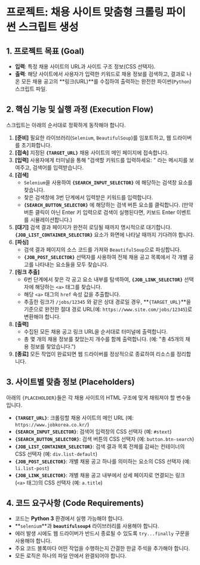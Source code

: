 # 프로젝트: 채용 사이트 맞춤형 크롤링 파이썬 스크립트 생성

## 1. 프로젝트 목표 (Goal)

- **입력**: 특정 채용 사이트의 URL과 사이트 구조 정보(CSS 선택자).
- **출력**: 해당 사이트에서 사용자가 입력한 키워드로 채용 정보를 검색하고, 결과로 나온 모든 채용 공고의 **링크(URL)**를 수집하여 출력하는 완전한 파이썬(`Python`) 스크립트 파일.

## 2. 핵심 기능 및 실행 과정 (Execution Flow)

스크립트는 아래의 순서대로 정확하게 동작해야 합니다.

1.  **[준비]** 필요한 라이브러리(`Selenium`, `BeautifulSoup`)를 임포트하고, 웹 드라이버를 초기화합니다.
2.  **[접속]** 지정된 **`{TARGET_URL}`** 채용 사이트의 메인 페이지에 접속합니다.
3.  **[입력]** 사용자에게 터미널을 통해 "검색할 키워드를 입력하세요: " 라는 메시지를 보여주고, 검색어를 입력받습니다.
4.  **[검색]**
    -   `Selenium`을 사용하여 **`{SEARCH_INPUT_SELECTOR}`** 에 해당하는 검색창 요소를 찾습니다.
    -   찾은 검색창에 3번 단계에서 입력받은 키워드를 입력합니다.
    -   **`{SEARCH_BUTTON_SELECTOR}`** 에 해당하는 검색 버튼 요소를 클릭합니다. (만약 버튼 클릭이 아닌 Enter 키 입력으로 검색이 실행된다면, 키보드 Enter 이벤트를 시뮬레이션합니다.)
5.  **[대기]** 검색 결과 페이지가 완전히 로딩될 때까지 명시적으로 대기합니다. **`{JOB_LIST_CONTAINER_SELECTOR}`** 요소가 화면에 나타날 때까지 기다려야 합니다.
6.  **[파싱]**
    -   검색 결과 페이지의 소스 코드를 가져와 `BeautifulSoup`으로 파싱합니다.
    -   **`{JOB_POST_SELECTOR}`** 선택자를 사용하여 전체 채용 공고 목록에서 각 개별 공고를 나타내는 요소들을 모두 찾습니다.
7.  **[링크 추출]**
    -   6번 단계에서 찾은 각 공고 요소 내부를 탐색하여, **`{JOB_LINK_SELECTOR}`** 선택자에 해당하는 `<a>` 태그를 찾습니다.
    -   해당 `<a>` 태그의 `href` 속성 값을 추출합니다.
    -   추출한 링크가 `/jobs/12345` 와 같은 상대 경로일 경우, **`{TARGET_URL}`**을 기준으로 완전한 절대 경로 URL(예: `https://www.site.com/jobs/12345`)로 변환해야 합니다.
8.  **[출력]**
    -   수집된 모든 채용 공고 링크 URL을 순서대로 터미널에 출력합니다.
    -   총 몇 개의 채용 정보를 찾았는지 개수를 함께 출력합니다. (예: "총 45개의 채용 정보를 찾았습니다.")
9.  **[종료]** 모든 작업이 완료되면 웹 드라이버를 정상적으로 종료하여 리소스를 정리합니다.

## 3. 사이트별 맞춤 정보 (Placeholders)

아래의 `{PLACEHOLDER}`들은 각 채용 사이트의 HTML 구조에 맞게 채워져야 할 변수들입니다.

-   **`{TARGET_URL}`**: 크롤링할 채용 사이트의 메인 URL (예: `https://www.jobkorea.co.kr/`)
-   **`{SEARCH_INPUT_SELECTOR}`**: 검색어 입력창의 CSS 선택자 (예: `#stext`)
-   **`{SEARCH_BUTTON_SELECTOR}`**: 검색 버튼의 CSS 선택자 (예: `button.btn-search`)
-   **`{JOB_LIST_CONTAINER_SELECTOR}`**: 검색 결과 목록 전체를 감싸는 컨테이너의 CSS 선택자 (예: `div.list-default`)
-   **`{JOB_POST_SELECTOR}`**: 개별 채용 공고 하나를 의미하는 요소의 CSS 선택자 (예: `li.list-post`)
-   **`{JOB_LINK_SELECTOR}`**: 개별 채용 공고 내부에서 상세 페이지로 연결되는 링크(`<a>` 태그)의 CSS 선택자 (예: `a.title`)

## 4. 코드 요구사항 (Code Requirements)

-   코드는 **Python 3** 환경에서 실행 가능해야 합니다.
-   **`selenium`**과 **`beautifulsoup4`** 라이브러리를 사용해야 합니다.
-   에러 발생 시에도 웹 드라이버가 반드시 종료될 수 있도록 `try...finally` 구문을 사용해야 합니다.
-   주요 코드 블록마다 어떤 작업을 수행하는지 간결한 한글 주석을 추가해야 합니다.
-   모든 로직은 하나의 파일 안에서 완결되어야 합니다.